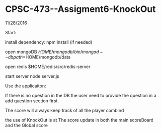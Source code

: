 # CPSC-473--Assigment6-KnockOut
11/28/2016

Start:

install dependency: npm install
(if needed)

open mongoDB
$HOME/mongodb/bin/mongod --dbpath=$HOME/mongodb/data

open redis
$HOME/redis/src/redis-server

start server
node server.js


Use the applicaiton:

If there is no question in the DB the user need to provide
the question in a add question section first.

The score will always keep track of all the player combind

the use of KnockOut is at
The score update in both
the main scoreBoard and the Global score
